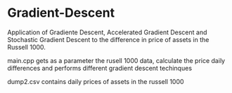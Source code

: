 # Gradient-Descent

Application of Gradiente Descent, Accelerated Gradient Descent and Stochastic Gradient Descent to the difference in price of assets in the Russell 1000.

main.cpp gets as a parameter the rusell 1000 data, calculate the price daily differences and performs different gradient descent techinques

dump2.csv contains daily prices of assets in the russell 1000
